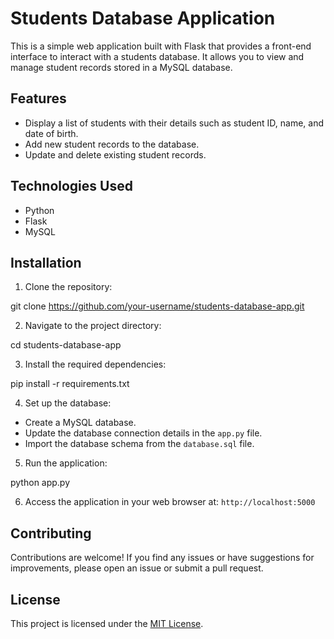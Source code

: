 # Students Database Application

This is a simple web application built with Flask that provides a front-end interface to interact with a students database. It allows you to view and manage student records stored in a MySQL database.

## Features

- Display a list of students with their details such as student ID, name, and date of birth.
- Add new student records to the database.
- Update and delete existing student records.

## Technologies Used

- Python
- Flask
- MySQL

## Installation

1. Clone the repository:

git clone https://github.com/your-username/students-database-app.git


2. Navigate to the project directory:

cd students-database-app


3. Install the required dependencies:

pip install -r requirements.txt


4. Set up the database:
- Create a MySQL database.
- Update the database connection details in the `app.py` file.
- Import the database schema from the `database.sql` file.

5. Run the application:

python app.py


6. Access the application in your web browser at: `http://localhost:5000`

## Contributing

Contributions are welcome! If you find any issues or have suggestions for improvements, please open an issue or submit a pull request.

## License

This project is licensed under the [MIT License](LICENSE).
